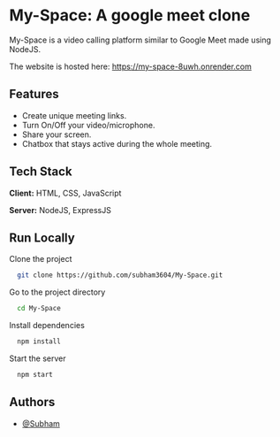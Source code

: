 
# My-Space: A google meet clone 

My-Space is a video calling platform similar to Google Meet made using NodeJS.

The website is hosted here: https://my-space-8uwh.onrender.com



## Features

- Create unique meeting links.
- Turn On/Off your video/microphone.
- Share your screen.
- Chatbox that stays active during the whole meeting.


## Tech Stack

**Client:** HTML, CSS, JavaScript

**Server:** NodeJS, ExpressJS


## Run Locally

Clone the project

```bash
  git clone https://github.com/subham3604/My-Space.git
```

Go to the project directory

```bash
  cd My-Space
```

Install dependencies

```bash
  npm install
```

Start the server

```bash
  npm start
```


## Authors

- [@Subham](https://www.github.com/subham3604)

